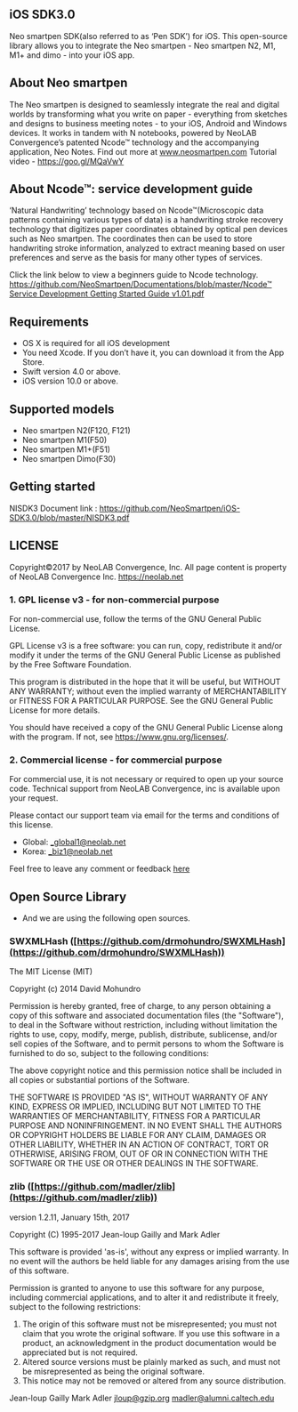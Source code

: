 ## iOS SDK3.0
Neo smartpen SDK(also referred to as ‘Pen SDK’) for iOS. This open-source library allows you to integrate the Neo smartpen - Neo smartpen N2, M1, M1+ and dimo - into your iOS app. 


## About Neo smartpen

The Neo smartpen is designed to seamlessly integrate the real and digital worlds by transforming what you write on paper - everything from sketches and designs to business meeting notes - to your iOS, Android and Windows devices. It works in tandem with N notebooks, powered by NeoLAB Convergence’s patented Ncode™ technology and the accompanying application, Neo Notes. Find out more at www.neosmartpen.com
Tutorial video - https://goo.gl/MQaVwY


## About Ncode™: service development guide

‘Natural Handwriting’ technology based on Ncode™(Microscopic data patterns containing various types of data) is a handwriting stroke recovery technology that digitizes paper coordinates obtained by optical pen devices such as Neo smartpen. The coordinates then can be used to store handwriting stroke information, analyzed to extract meaning based on user preferences and serve as the basis for many other types of services. 

Click the link below to view a beginners guide to Ncode technology. 
[https://github.com/NeoSmartpen/Documentations/blob/master/Ncode™ Service Development Getting Started Guide v1.01.pdf](https://github.com/NeoSmartpen/Documentations/blob/master/Ncode%E2%84%A2%20Service%20Development%20Getting%20Started%20Guide%20v1.01.pdf)


## Requirements

- OS X is required for all iOS development
- You need Xcode. If you don’t have it, you can download it from the App Store.
- Swift version 4.0 or above.
- iOS version 10.0 or above.


## Supported models

- Neo smartpen N2(F120, F121)
- Neo smartpen M1(F50)
- Neo smartpen M1+(F51)
- Neo smartpen Dimo(F30)


## Getting started

NISDK3 Document link : [https://github.com/NeoSmartpen/iOS-SDK3.0/blob/master/NISDK3.pdf ](https://github.com/NeoSmartpen/iOS-SDK3.0/blob/master/NISDK3.pdf)


## LICENSE

Copyright©2017 by NeoLAB Convergence, Inc. All page content is property of NeoLAB Convergence Inc. <https://neolab.net> 

### 1. GPL license v3 - for non-commercial purpose 
For non-commercial use, follow the terms of the GNU General Public License. 

GPL License v3 is a free software: you can run, copy, redistribute it and/or modify it under the terms of the GNU General Public License as published by the Free Software Foundation. 

This program is distributed in the hope that it will be useful, but WITHOUT ANY WARRANTY; without even the implied warranty of MERCHANTABILITY or FITNESS FOR A PARTICULAR PURPOSE. See the GNU General Public License for more details. 

You should have received a copy of the GNU General Public License along with the program. If not, see <https://www.gnu.org/licenses/>. 


### 2. Commercial license - for commercial purpose 

For commercial use, it is not necessary or required to open up your source code. Technical support from NeoLAB Convergence, inc is available upon your request. 

Please contact our support team via email for the terms and conditions of this license. 

- Global: _global1@neolab.net
- Korea: _biz1@neolab.net

Feel free to leave any comment or feedback [here](https://github.com/NeoSmartpen/IOS-SDK2.0/issues)


## Open Source Library

- And we are using the following open sources.

### SWXMLHash ([https://github.com/drmohundro/SWXMLHash](https://github.com/drmohundro/SWXMLHash))

The MIT License (MIT)

Copyright (c) 2014 David Mohundro
 
Permission is hereby granted, free of charge, to any person obtaining
a copy of this software and associated documentation files (the
"Software"), to deal in the Software without restriction, including
without limitation the rights to use, copy, modify, merge, publish,
distribute, sublicense, and/or sell copies of the Software, and to
permit persons to whom the Software is furnished to do so, subject to
the following conditions:
 
The above copyright notice and this permission notice shall be
included in all copies or substantial portions of the Software.
 
THE SOFTWARE IS PROVIDED "AS IS", WITHOUT WARRANTY OF ANY KIND,
EXPRESS OR IMPLIED, INCLUDING BUT NOT LIMITED TO THE WARRANTIES OF
MERCHANTABILITY, FITNESS FOR A PARTICULAR PURPOSE AND
NONINFRINGEMENT. IN NO EVENT SHALL THE AUTHORS OR COPYRIGHT HOLDERS BE
LIABLE FOR ANY CLAIM, DAMAGES OR OTHER LIABILITY, WHETHER IN AN ACTION
OF CONTRACT, TORT OR OTHERWISE, ARISING FROM, OUT OF OR IN CONNECTION
WITH THE SOFTWARE OR THE USE OR OTHER DEALINGS IN THE SOFTWARE.

### zlib ([https://github.com/madler/zlib](https://github.com/madler/zlib))
  version 1.2.11, January 15th, 2017

  Copyright (C) 1995-2017 Jean-loup Gailly and Mark Adler

  This software is provided 'as-is', without any express or implied
  warranty.  In no event will the authors be held liable for any damages
  arising from the use of this software.

  Permission is granted to anyone to use this software for any purpose,
  including commercial applications, and to alter it and redistribute it
  freely, subject to the following restrictions:

  1. The origin of this software must not be misrepresented; you must not
     claim that you wrote the original software. If you use this software
     in a product, an acknowledgment in the product documentation would be
     appreciated but is not required.
  2. Altered source versions must be plainly marked as such, and must not be
     misrepresented as being the original software.
  3. This notice may not be removed or altered from any source distribution.

  Jean-loup Gailly        Mark Adler
  jloup@gzip.org          madler@alumni.caltech.edu
